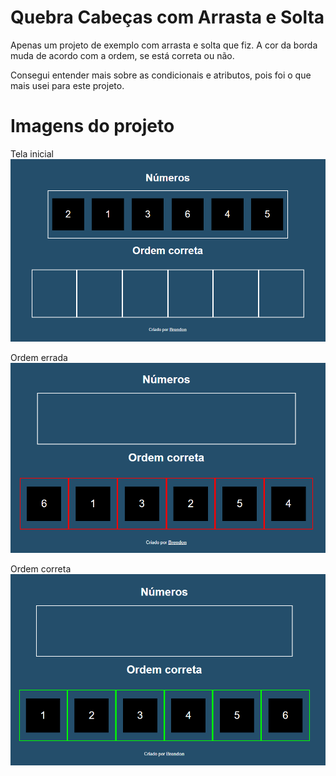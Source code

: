 # Quebra Cabeças com Arrasta e Solta

Apenas um projeto de exemplo com arrasta e solta que fiz.
A cor da borda muda de acordo com a ordem, se está correta ou não. <br>

Consegui entender mais sobre as condicionais e atributos, pois foi o que mais usei para este projeto.

# Imagens do projeto
Tela inicial 
<img src='images/img1.png'>

Ordem errada
<img src='images/img2.png'>

Ordem correta
<img src='images/img3.png'>
